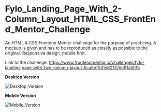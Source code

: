 # Fylo_Landing_Page_With_2-Column_Layout_HTML_CSS_FrontEnd_Mentor_Challenge

An HTML & CSS Frontend Mentor challenge for the purpose of practicing. A mockup is given and has to be reproduced as closely as possible to the original. Responsive design, mobile first.

Link to the challenge: https://www.frontendmentor.io/challenges/fylo-landing-page-with-two-column-layout-5ca5ef041e82137ec91a50f5

**Desktop Version**

![Desktop_Version](https://github.com/Vasiliki-Georgiou/Fylo_Landing_Page_With_2-Column_Layout_HTML_CSS_FrontEnd_Mentor_Challenge/assets/113369011/6e5965cb-cac6-4ce0-bfa5-22a9b0e01c9c)

**Mobile Version**

![Mobile_Version](https://github.com/Vasiliki-Georgiou/Fylo_Landing_Page_With_2-Column_Layout_HTML_CSS_FrontEnd_Mentor_Challenge/assets/113369011/5d099cc1-9a63-443d-9232-cd89b0854119)

